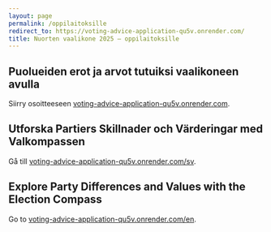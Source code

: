 ```yaml
---
layout: page
permalink: /oppilaitoksille
redirect_to: https://voting-advice-application-qu5v.onrender.com/
title: Nuorten vaalikone 2025 — oppilaitoksille
---
```


## Puolueiden erot ja arvot tutuiksi vaalikoneen avulla

Siirry osoitteeseen [voting-advice-application-qu5v.onrender.com](https://voting-advice-application-qu5v.onrender.com).

## Utforska Partiers Skillnader och Värderingar med Valkompassen

Gå till [voting-advice-application-qu5v.onrender.com/sv](https://voting-advice-application-qu5v.onrender.com/sv).

## Explore Party Differences and Values with the Election Compass

Go to [voting-advice-application-qu5v.onrender.com/en](https://voting-advice-application-qu5v.onrender.com/en).
